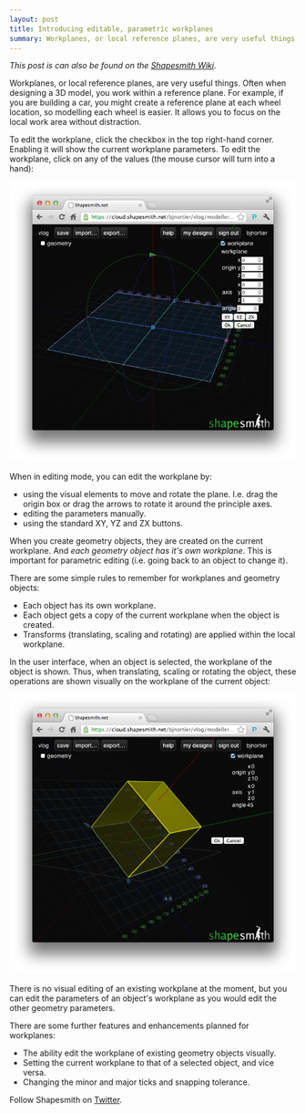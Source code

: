 ```yaml
---
layout: post
title: Introducing editable, parametric workplanes
summary: Workplanes, or local reference planes, are very useful things. Often when designing a 3D model, you work within a reference plane. For example, if you are building a car, you might create a reference plane at each wheel location, so modelling each wheel is easier. It allows you to focus on the local work area without distraction.
---
```


*This post is can also be found on the [Shapesmith Wiki](https://github.com/bjnortier/shapesmith/wiki/The-Workplane).*

Workplanes, or local reference planes, are very useful things. Often when designing a 3D model, you work within a reference plane. For example, if you are building a car, you might create a reference plane at each wheel location, so modelling each wheel is easier. It allows you to focus on the local work area without distraction.

To edit the workplane, click the checkbox in the top right-hand corner. Enabling it will show the current workplane parameters. To edit the workplane, click on any of the values (the mouse cursor will turn into a hand):

![Editing the workplane](/img/parametric-workplanes/editing-workplane.png)

When in editing mode, you can edit the workplane by:

 * using the visual elements to move and rotate the plane. I.e. drag the  origin box or drag the arrows to rotate it around the principle axes.
 * editing the parameters manually.
 * using the standard XY, YZ and ZX buttons.

When you create geometry objects, they are created on the current workplane. And *each geometry object has it's own workplane*. This is important for parametric editing (i.e. going back to an object to change it).

There are some simple rules to remember for workplanes and geometry objects:

 * Each object has its own workplane.
 * Each object gets a copy of the current workplane when the object is created.
 * Transforms (translating, scaling and rotating) are applied within the local workplane.

In the user interface, when an object is selected, the workplane of the object is shown. Thus, when translating, scaling or rotating the object, these operations are shown visually on the workplane of the current object:

![Transforms are on the workplane](/img/parametric-workplanes/transforms-are-on-the-workplane.png)
    
There is no visual editing of an existing workplane at the moment, but you can edit the parameters of an object's workplane as you would edit the other geometry parameters.

There are some further features and enhancements planned for workplanes:

 * The ability edit the workplane of existing geometry objects visually.
 * Setting the current workplane to that of a selected object, and vice versa.
 * Changing the minor and major ticks and snapping tolerance.



Follow Shapesmith on [Twitter](http://twitter.com/shapesmith).